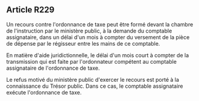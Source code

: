 Article R229
----
Un recours contre l'ordonnance de taxe peut être formé devant la chambre de
l'instruction par le ministère public, à la demande du comptable assignataire,
dans un délai d'un mois à compter du versement de la pièce de dépense par le
régisseur entre les mains de ce comptable.

En matière d'aide juridictionnelle, le délai d'un mois court à compter de la
transmission qui est faite par l'ordonnateur compétent au comptable assignataire
de l'ordonnance de taxe.

Le refus motivé du ministère public d'exercer le recours est porté à la
connaissance du Trésor public. Dans ce cas, le comptable assignataire exécute
l'ordonnance de taxe.
